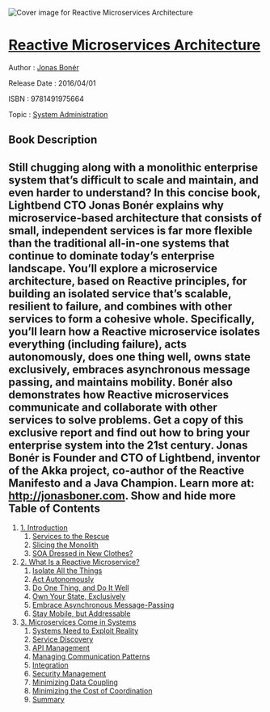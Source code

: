 ![Cover image for Reactive Microservices Architecture](https://imgdetail.ebookreading.net/cover/cover/system_admin/EB9781491975664.jpg)

[Reactive Microservices Architecture](https://ebookreading.net/view/book/Reactive+Microservices+Architecture-EB9781491975664_1.html "Reactive Microservices Architecture")
====================================================================================================================

Author : [Jonas Bonér](https://ebookreading.net/search/author/Jonas+Bon%C3%A9r)

Release Date : 2016/04/01

ISBN : 9781491975664

Topic : [System Administration](https://ebookreading.net/search/category/system-administration)

Book Description
-----------------

 Still chugging along with a monolithic enterprise system that’s difficult to scale and maintain, and even harder to understand? In this concise book, Lightbend CTO Jonas Bonér explains why microservice-based architecture that consists of small, independent services is far more flexible than the traditional all-in-one systems that continue to dominate today’s enterprise landscape.
You’ll explore a microservice architecture, based on Reactive principles, for building an isolated service that’s scalable, resilient to failure, and combines with other services to form a cohesive whole. Specifically, you’ll learn how a Reactive microservice isolates everything (including failure), acts autonomously, does one thing well, owns state exclusively, embraces asynchronous message passing, and maintains mobility.
Bonér also demonstrates how Reactive microservices communicate and collaborate with other services to solve problems. Get a copy of this exclusive report and find out how to bring your enterprise system into the 21st century.
Jonas Bonér is Founder and CTO of Lightbend, inventor of the Akka project, co-author of the Reactive Manifesto and a Java Champion. Learn more at: http://jonasboner.com.
        Show and hide more                
Table of Contents
-----------------

1. [1. Introduction](https://ebookreading.net/view/book/Reactive+Microservices+Architecture-EB9781491975664_5.html#chapter_01)
    1. [Services to the Rescue](https://ebookreading.net/view/book/Reactive+Microservices+Architecture-EB9781491975664_5.html#idm140647019005600)
    1. [Slicing the Monolith](https://ebookreading.net/view/book/Reactive+Microservices+Architecture-EB9781491975664_5.html#idm140647018998448)
    1. [SOA Dressed in New Clothes?](https://ebookreading.net/view/book/Reactive+Microservices+Architecture-EB9781491975664_5.html#idm140647019012832)
1. [2. What Is a Reactive Microservice?](https://ebookreading.net/view/book/Reactive+Microservices+Architecture-EB9781491975664_6.html#chapter_02)
    1. [Isolate All the Things](https://ebookreading.net/view/book/Reactive+Microservices+Architecture-EB9781491975664_6.html#idm140647018753024)
    1. [Act Autonomously](https://ebookreading.net/view/book/Reactive+Microservices+Architecture-EB9781491975664_6.html#idm140647018752096)
    1. [Do One Thing, and Do It Well](https://ebookreading.net/view/book/Reactive+Microservices+Architecture-EB9781491975664_6.html#idm140647018731488)
    1. [Own Your State, Exclusively](https://ebookreading.net/view/book/Reactive+Microservices+Architecture-EB9781491975664_6.html#idm140647018719840)
    1. [Embrace Asynchronous Message-Passing](https://ebookreading.net/view/book/Reactive+Microservices+Architecture-EB9781491975664_6.html#idm140647018705472)
    1. [Stay Mobile, but Addressable](https://ebookreading.net/view/book/Reactive+Microservices+Architecture-EB9781491975664_6.html#idm140647018620400)
1. [3. Microservices Come in Systems](https://ebookreading.net/view/book/Reactive+Microservices+Architecture-EB9781491975664_7.html#chapter_03)
    1. [Systems Need to Exploit Reality](https://ebookreading.net/view/book/Reactive+Microservices+Architecture-EB9781491975664_7.html#idm140647018592448)
    1. [Service Discovery](https://ebookreading.net/view/book/Reactive+Microservices+Architecture-EB9781491975664_7.html#idm140647018566944)
    1. [API Management](https://ebookreading.net/view/book/Reactive+Microservices+Architecture-EB9781491975664_7.html#idm140647018541712)
    1. [Managing Communication Patterns](https://ebookreading.net/view/book/Reactive+Microservices+Architecture-EB9781491975664_7.html#idm140647018541136)
    1. [Integration](https://ebookreading.net/view/book/Reactive+Microservices+Architecture-EB9781491975664_7.html#idm140647018501712)
    1. [Security Management](https://ebookreading.net/view/book/Reactive+Microservices+Architecture-EB9781491975664_7.html#idm140647018500832)
    1. [Minimizing Data Coupling](https://ebookreading.net/view/book/Reactive+Microservices+Architecture-EB9781491975664_7.html#idm140647018472496)
    1. [Minimizing the Cost of Coordination](https://ebookreading.net/view/book/Reactive+Microservices+Architecture-EB9781491975664_7.html#idm140647018445776)
    1. [Summary](https://ebookreading.net/view/book/Reactive+Microservices+Architecture-EB9781491975664_7.html#idm140647018400800)
